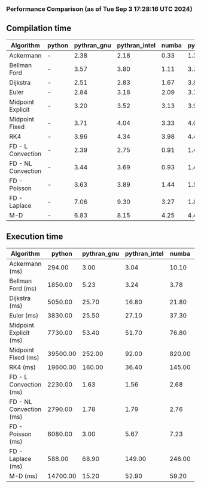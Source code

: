 ### Performance Comparison (as of Tue Sep  3 17:28:16 UTC 2024)
## Compilation time
Algorithm                 | python                    | pythran_gnu               | pythran_intel             | numba                     | pyccel_fortran_gnu        | pyccel_c_gnu              | pyccel_fortran_intel      | pyccel_c_intel           
------------------------- | ------------------------- | ------------------------- | ------------------------- | ------------------------- | ------------------------- | ------------------------- | ------------------------- | -------------------------
Ackermann                 | -                         | 2.38                      | 2.18                      | 0.33                      | 1.39                      | 1.31                      | 1.45                      | 1.38                     
Bellman Ford              | -                         | 3.57                      | 3.80                      | 1.11                      | 3.73                      | 4.02                      | 3.85                      | 4.50                     
Dijkstra                  | -                         | 2.51                      | 2.83                      | 1.67                      | 3.84                      | 4.04                      | 3.95                      | 4.61                     
Euler                     | -                         | 2.84                      | 3.18                      | 2.09                      | 3.71                      | 4.00                      | 3.77                      | 4.45                     
Midpoint Explicit         | -                         | 3.20                      | 3.52                      | 3.13                      | 3.95                      | 4.28                      | 4.04                      | 4.64                     
Midpoint Fixed            | -                         | 3.71                      | 4.04                      | 3.33                      | 4.00                      | 4.35                      | 4.13                      | 4.79                     
RK4                       | -                         | 3.96                      | 4.34                      | 3.98                      | 4.43                      | 4.76                      | 4.53                      | 5.19                     
FD - L Convection         | -                         | 2.39                      | 2.75                      | 0.91                      | 1.44                      | 4.00                      | 1.63                      | 4.52                     
FD - NL Convection        | -                         | 3.44                      | 3.69                      | 0.93                      | 1.45                      | 4.00                      | 1.63                      | 4.49                     
FD - Poisson              | -                         | 3.63                      | 3.89                      | 1.44                      | 1.57                      | 4.14                      | 2.84                      | 4.64                     
FD - Laplace              | -                         | 7.06                      | 9.30                      | 3.27                      | 1.89                      | 4.43                      | 2.17                      | 5.00                     
M-D                       | -                         | 6.83                      | 8.15                      | 4.25                      | 4.42                      | 4.60                      | 4.62                      | 5.49                     

## Execution time
Algorithm                 | python                    | pythran_gnu               | pythran_intel             | numba                     | pyccel_fortran_gnu        | pyccel_c_gnu              | pyccel_fortran_intel      | pyccel_c_intel           
------------------------- | ------------------------- | ------------------------- | ------------------------- | ------------------------- | ------------------------- | ------------------------- | ------------------------- | -------------------------
Ackermann (ms)            | 294.00                    | 3.00                      | 3.04                      | 10.10                     | 1.50                      | 1.50                      | 8.82                      | 4.76                     
Bellman Ford (ms)         | 1850.00                   | 5.23                      | 3.24                      | 3.78                      | 2.98                      | 6.09                      | -                         | 18.70                    
Dijkstra (ms)             | 5050.00                   | 25.70                     | 16.80                     | 21.80                     | 19.60                     | 31.50                     | -                         | 22.60                    
Euler (ms)                | 3830.00                   | 25.50                     | 27.10                     | 37.30                     | 16.70                     | 143.00                    | 14.50                     | 128.00                   
Midpoint Explicit (ms)    | 7730.00                   | 53.40                     | 51.70                     | 76.80                     | 24.10                     | 281.00                    | 16.70                     | 250.00                   
Midpoint Fixed (ms)       | 39500.00                  | 252.00                    | 92.00                     | 820.00                    | 76.10                     | 1380.00                   | 57.60                     | 1230.00                  
RK4 (ms)                  | 19600.00                  | 160.00                    | 36.40                     | 145.00                    | 34.40                     | 487.00                    | 37.70                     | 404.00                   
FD - L Convection (ms)    | 2230.00                   | 1.63                      | 1.56                      | 2.68                      | 1.53                      | 1.84                      | -                         | 4.05                     
FD - NL Convection (ms)   | 2790.00                   | 1.78                      | 1.79                      | 2.76                      | 1.85                      | 2.20                      | -                         | 4.02                     
FD - Poisson (ms)         | 6080.00                   | 3.00                      | 5.67                      | 7.23                      | 2.78                      | 3.84                      | -                         | 5.63                     
FD - Laplace (ms)         | 588.00                    | 68.90                     | 149.00                    | 246.00                    | 63.70                     | 261.00                    | -                         | 326.00                   
M-D (ms)                  | 14700.00                  | 15.20                     | 52.90                     | 59.20                     | 54.30                     | 59.40                     | 80.20                     | 61.30                    
